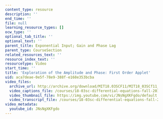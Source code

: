 ```yaml
---
content_type: resource
description: ''
end_time: ''
file: null
learning_resource_types: []
ocw_type: ''
optional_tab_title: ''
optional_text: ''
parent_title: Exponential Input; Gain and Phase Lag
parent_type: CourseSection
related_resources_text: ''
resource_index_text: ''
resourcetype: Video
start_time: ''
title: 'Exploration of the Amplitude and Phase: First Order Applet'
uid: aca7deae-0e5f-78e9-388f-e168e353bcba
video_files:
  archive_url: http://archive.org/download/MIT18.03SCF11/MIT18_03SCf11_app1.mp4
  video_captions_file: /courses/18-03sc-differential-equations-fall-2011/0889783ae53e5f4fa17e85c780cf64b2_JNsNgXKFgdo.vtt
  video_thumbnail_file: https://img.youtube.com/vi/JNsNgXKFgdo/default.jpg
  video_transcript_file: /courses/18-03sc-differential-equations-fall-2011/466488ab29b9e174b0e001e62f33dd43_JNsNgXKFgdo.pdf
video_metadata:
  youtube_id: JNsNgXKFgdo
---
```

